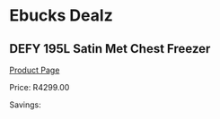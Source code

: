 
# Ebucks Dealz
## DEFY 195L Satin Met Chest Freezer
[Product Page](https://www.ebucks.com/web/shop/productSelected.do?prodId=973480244&catId=704986856)

Price: R4299.00

Savings: 


	